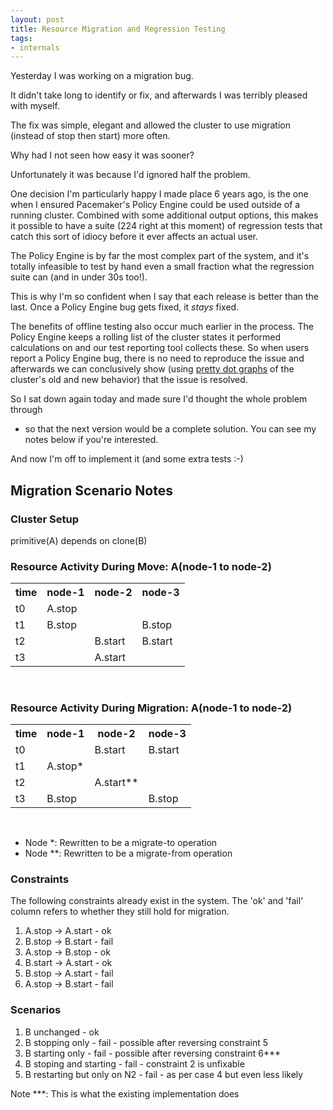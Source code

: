 ```yaml
---
layout: post
title: Resource Migration and Regression Testing
tags:
- internals
---
```

Yesterday I was working on a migration bug.

It didn't take long to identify or fix, and afterwards I was terribly pleased
with myself.

The fix was simple, elegant and allowed the cluster to use migration (instead
of stop then start) more often.

Why had I not seen how easy it was sooner?

Unfortunately it was because I'd ignored half the problem.

One decision I'm particularly happy I made place 6 years ago, is the one when
I ensured Pacemaker's Policy Engine could be used outside of a running
cluster. Combined with some additional output options, this makes it possible
to have a suite (224 right at this moment) of regression tests that catch this
sort of idiocy before it ever affects an actual user.

The Policy Engine is by far the most complex part of the system, and it's
totally infeasible to test by hand even a small fraction what the regression
suite can (and in under 30s too!).

This is why I'm so confident when I say that each release is better than the
last. Once a Policy Engine bug gets fixed, it _stays_ fixed.

The benefits of offline testing also occur much earlier in the
process. The Policy Engine keeps a rolling list of the cluster states
it performed calculations on and our test reporting tool collects
these. So when users report a Policy Engine bug, there is no need to
reproduce the issue and afterwards we can conclusively show (using
[pretty dot graphs](http://www.graphviz.org/) of the cluster's old and
new behavior) that the issue is resolved.

So I sat down again today and made sure I'd thought the whole problem through
- so that the next version would be a complete solution. You can see my notes
below if you're interested.

And now I'm off to implement it (and some extra tests :-)

## Migration Scenario Notes

### Cluster Setup

primitive(A) depends on clone(B)

### Resource Activity During Move: A(node-1 to node-2)

<table><tr><th>time</th><th>node-1</th><th>node-2</th><th>node-3
</th></tr><tr><td>t0&nbsp;&nbsp;&nbsp;&nbsp;</td><td>A.stop</td>
</tr><tr></tr><td>t1</td><td>B.stop</td><td></td><td>B.stop</td>
<tr></tr><td>t2</td><td></td><td>B.start</td><td>B.start</td>
<tr></tr><td>t3</td><td></td><td>A.start</td><td> </td>
<tr></tr></table><br/>

### Resource Activity During Migration: A(node-1 to node-2)

<table><tr><th>time</th><th>node-1</th><th>node-2</th><th>node-3
</th></tr><tr><td>t0&nbsp;&nbsp;&nbsp;&nbsp;</td><td></td><td>B.start</td><td>B.start</td>
</tr><tr><td>t1</td><td>A.stop*</td>
</tr><tr></tr><tr><td>t2</td><td></td><td>A.start**</td><td> </td>
</tr><tr><td>t3</td><td>B.stop</td><td></td><td>B.stop</td> </tr></table><br/>

  * Node *: Rewritten to be a migrate-to operation
  * Node **: Rewritten to be a migrate-from operation

### Constraints

The following constraints already exist in the system. The 'ok' and 'fail'
column refers to whether they still hold for migration.

  1. A.stop -> A.start - ok
  2. B.stop -> B.start - fail
  3. A.stop -> B.stop - ok
  4. B.start -> A.start - ok
  5. B.stop -> A.start - fail
  6. A.stop -> B.start - fail

### Scenarios

  1. B unchanged - ok
  2. B stopping only - fail - possible after reversing constraint 5
  3. B starting only - fail - possible after reversing constraint 6***
  4. B stoping and starting - fail - constraint 2 is unfixable
  5. B restarting but only on N2 - fail - as per case 4 but even less likely 

Note ***: This is what the existing implementation does

